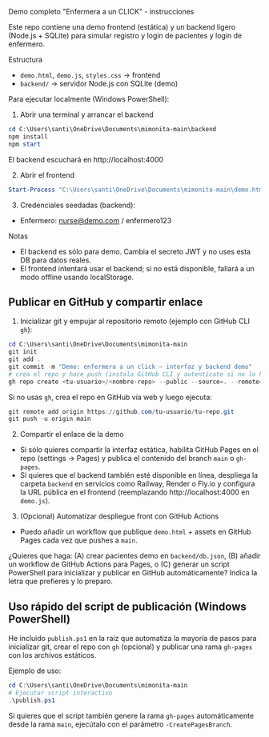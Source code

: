 Demo completo "Enfermera a un CLICK" - instrucciones

Este repo contiene una demo frontend (estática) y un backend ligero (Node.js + SQLite) para simular registro y login de pacientes y login de enfermero.

Estructura
- `demo.html`, `demo.js`, `styles.css` -> frontend
- `backend/` -> servidor Node.js con SQLite (demo)

Para ejecutar localmente (Windows PowerShell):

1) Abrir una terminal y arrancar el backend

```powershell
cd C:\Users\santi\OneDrive\Documents\mimonita-main\backend
npm install
npm start
```

El backend escuchará en http://localhost:4000

2) Abrir el frontend

```powershell
Start-Process "C:\Users\santi\OneDrive\Documents\mimonita-main\demo.html"
```

3) Credenciales seedadas (backend):
- Enfermero: nurse@demo.com / enfermero123

Notas
- El backend es sólo para demo. Cambia el secreto JWT y no uses esta DB para datos reales.
- El frontend intentará usar el backend; si no está disponible, fallará a un modo offline usando localStorage.

Publicar en GitHub y compartir enlace
------------------------------------

1) Inicializar git y empujar al repositorio remoto (ejemplo con GitHub CLI `gh`):

```powershell
cd C:\Users\santi\OneDrive\Documents\mimonita-main
git init
git add .
git commit -m "Demo: enfermera a un click — interfaz y backend demo"
# crea el repo y hace push (instala GitHub CLI y autentícate si no lo has hecho)
gh repo create <tu-usuario>/<nombre-repo> --public --source=. --remote=origin --push
```

Si no usas `gh`, crea el repo en GitHub vía web y luego ejecuta:

```powershell
git remote add origin https://github.com/tu-usuario/tu-repo.git
git push -u origin main
```

2) Compartir el enlace de la demo
- Si sólo quieres compartir la interfaz estática, habilita GitHub Pages en el repo (settings → Pages) y publica el contenido del branch `main` o `gh-pages`.
- Si quieres que el backend también esté disponible en línea, despliega la carpeta `backend` en servicios como Railway, Render o Fly.io y configura la URL pública en el frontend (reemplazando http://localhost:4000 en `demo.js`).

3) (Opcional) Automatizar despliegue front con GitHub Actions
- Puedo añadir un workflow que publique `demo.html` + assets en GitHub Pages cada vez que pushes a `main`.

¿Quieres que haga: (A) crear pacientes demo en `backend/db.json`, (B) añadir un workflow de GitHub Actions para Pages, o (C) generar un script PowerShell para inicializar y publicar en GitHub automáticamente? Indica la letra que prefieres y lo preparo.

Uso rápido del script de publicación (Windows PowerShell)
----------------------------------------------------

He incluido `publish.ps1` en la raíz que automatiza la mayoría de pasos para inicializar git, crear el repo con `gh` (opcional) y publicar una rama `gh-pages` con los archivos estáticos.

Ejemplo de uso:

```powershell
cd C:\Users\santi\OneDrive\Documents\mimonita-main
# Ejecutar script interactivo
.\publish.ps1
```

Si quieres que el script también genere la rama `gh-pages` automáticamente desde la rama `main`, ejecútalo con el parámetro `-CreatePagesBranch`.

